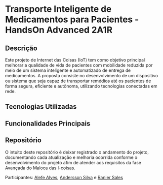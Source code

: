 # Transporte Inteligente de Medicamentos para Pacientes - HandsOn Advanced 2A1R

## Descrição
Este projeto de Internet das Coisas (IoT) tem como objetivo principal melhorar a qualidade de vida de pacientes com mobilidade reduzida por meio de um sistema inteligente e 
automatizado de entrega de medicamentos. A proposta consiste no desenvolvimento de um dispositivo ou sistema que seja capaz de transportar remédios até os pacientes de forma 
segura, eficiente e autônoma, utilizando tecnologias conectadas em rede.

## Tecnologias Utilizadas

## Funcionalidades Principais

## Repositório
O intuito deste repositório é deixar registrado o andamento do projeto, documentando cada atualização e melhoria ocorrida conforme o desenvolvimento do projeto afim de atender 
aos requisitos da fase Avançada do Maloca das I-coisas.

Participantes: [Alefe Alves](https://github.com/AlefeAlvesC), [Andersson Silva](https://github.com/Moab76) e [Ranier Sales](https://github.com/RanierSales)
